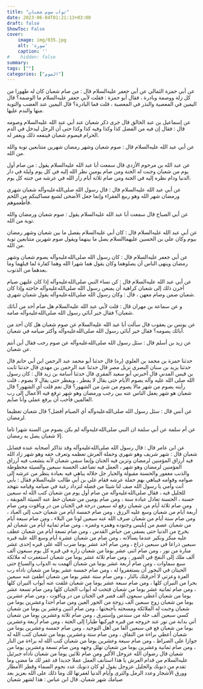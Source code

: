 ```yaml
---
title: "ثواب صوم شعبان"
date: 2023-06-04T01:21:13+03:00
draft: false
ShowToc: False
cover:
    image: img/035.jpg
    alt: 'صورة'
    caption: ''
#    hidden: false
summary: 
tags: [""]
categories: ["الصوم"]
---
```

عن أبي حمزة
الثمالي عن أبي جعفر عليه‌السلام قال : من صام شعبان كان له طهورا من كل
زلة ووصمة وبادرة ، فقال أبو حمزة : فقلت لأبي جعفر عليه‌السلام ما الوصمة؟
قال اليمين في المعصية والنذر في المعصية ، قلت فما البادرة؟ قال اليمين
عند الغضب والتوبة منها والندم عليها.

عن إسماعيل بن عبد الخالق قال جرى ذكر
شعبان عند أبي عبد الله عليه‌السلام وصومه قال : فقال إن فيه من الفضل
كذا وكذا وفيه كذا وكذا حتى أن الرجل ليدخل في الدم الحرام فيصوم
شعبان فينفعه ذلك ويغفر له.

عن أبي
عبد الله عليه‌السلام قال : صوم شعبان وشهر رمضان شهرين متتابعين توبة والله
من الله.

عن عبد الله بن مرحوم
الأزدي قال سمعت أبا عبد الله عليه‌السلام يقول : من صام أول يوم من شعبان
وجبت له الجنة ومن صام يومين نظر الله إليه في كل يوم وليلة في دار
الدنيا ودام نظره إليه في الجنة ومن صام ثلاثة أيام زار الله في عرشه من
جنته كل يوم.

عن أبي عبد الله عليه‌السلام قال : قال رسول الله صلى‌الله‌عليه‌وآله شعبان شهري
ورمضان شهر الله وهو ربيع الفقراء وإنما جعل الأضحى لشبع مساكينكم
من اللحم فأطعموهم.
 

 عن أبي الصباح قال سمعت أبا عبد الله عليه‌السلام يقول : صوم شعبان
ورمضان والله توبة من الله.

عن أبي عبد الله عليه‌السلام قال : كان أبي عليه‌السلام يفصل ما بين شعبان
وشهر رمضان بيوم وكان علي بن الحسين عليهما‌السلام يصل ما بينهما ويقول
صوم شهرين متتابعين توبة من الله.

عن أبي
جعفر عليه‌السلام قال : كان رسول الله صلى‌الله‌عليه‌وآله يصوم شعبان وشهر رمضان وينهى
الناس أن يصلوهما وكان يقول هما شهرا الله وهما كفارة لما قبلهما وما
بعدهما من الذنوب.

عن أبي عبد الله عليه‌السلام قال : كن نساء النبي صلى‌الله‌عليه‌وآله إذا كان
عليهن صيام أخرن ذلك إلى شعبان كراهية أن يمنعن رسول الله صلى‌الله‌عليه‌وآله
حاجته وإذا كان شعبان صمن وصام معهن ، قال : وكان رسول الله صلى‌الله‌عليه‌وآله
يقول شعبان شهري.

و عن سماعة بن مهران قال : قلت لأبي عبد الله عليه‌السلام هل صام أحد
من آبائك شعبان؟ فقال خير آبائي رسول الله صلى‌الله‌عليه‌وآله صامه.

عن يونس بن يعقوب قال سألت أبا عبد الله عليه‌السلام عن صوم شعبان
هل كان أحد من آبائك يصومه؟ فقال خير آبائي رسول الله صلى‌الله‌عليه‌وآله وأكثر
صيامه في شعبان.

عن زيد بن أسلم قال : سئل
رسول الله صلى‌الله‌عليه‌وآله عن صوم رجب فقال أين أنتم عن شعبان.

حدثنا حمزة بن محمد بن العلوي (ره) قال حدثنا أبو محمد عبد الرحمن
ابن أبي حاتم قال حدثنا يزيد بن سنان البصري نزيل مصر قال حدثنا
عبد الرحمن بن مهدي قال حدثنا ثابت بن قيس المدني قال أخبرني أبو
سعيد المقري قال حدثنا أسامة بن زيد قال : كان رسول الله صلى الله
عليه وآله يصوم الأيام حتى يقال لا يفطر ، ويفطر حتى يقال لا يصوم ،
قلت رأيته يصوم من شهر مالا يصوم من شئ من الشهور؟ قال نعم
قلت أي الشهور؟ قال شعبان هو شهر يغفل الناس عنه بين رجب ورمضان
وهو شهر ترفع فيه الأعمال إلى رب العالمين فأحب أن يرفع عملي
وأنا صايم.

عن أنس قال : سئل رسول الله صلى‌الله‌عليه‌وآله أي الصيام أفضل؟
قال شعبان تعظيما لرمضان.

عن أم سلمة عن أبي سلمة ان النبي صلى‌الله‌عليه‌وآله
لم يكن يصوم من السنة شهرا تاما إلا شعبان يصل به رمضان.

عن ابن عامر قال : قال رسول الله صلى‌الله‌عليه‌وآله
وقد تذاكر أصحابه عنده فضايل شعبان قال : شهر شريف وهو شهري
وحملة العرش تعظمه وتعرف حقه وهو شهر زاد الله فيه أرزاق المؤمنين
لرمضان وتزين فيه الجنان وإنما سمي شعبان لأنه يتشعب فيه أرزاق
المؤمنين لرمضان وهو شهر ، العمل فيه تضاعف الحسنة سبعين والسيئة
محطوطة والذنب مغفور والحسنة مقبولة والجبار جل جلاله يباهي فيه
بعبادة ينظر من عرشه إلى صوامه وقوامه فيباهي بهم حملة عرشه فقام
علي بن أبي طالب عليه‌السلام فقال : بأبي أنت وأمي يا رسول الله صف لنا شيئا
من فضله لنزداد رغبة في صيامه وقيامه نتهجد للجليل فيه ، فقال صلى‌الله‌عليه‌وآله
من صام أول يوم من شعبان كتب الله له سبعين حسنة ، الحسنة تعادل
عبادة سنة ، ومن صام يومين من شعبان حط عنه السيئة الموبقة ، ومن
صام ثلاثة أيام من شعبان رفع له سبعين درجة في الجنان من در وياقوت
ومن صام أربعة أيام من شعبان وسع عليه الرزق ، ومن صام خمسة
أيام من شعبان حبب إلى العباد ، ومن صام ستة أيام من شعبان صرف
الله عنه سبعين لونا من البلاء ، ومن صام سبعة أيام من شعبان عصم
من إبليس وجنوده وهمزه وغمزه ، ومن صام ثمانية أيام من شعبان لم
يخرج من الدنيا حتى يسقى من حياض القدس ، ومن صام تسعة أيام من
شعبان عطف عليه منكر ونكير عندما يسألانه ، ومن صام من شعبان عشرة
أيام وسع الله عليه قبره سبعين ذراعا في سبعين ذراع ، ومن صام أحد
عشر يوما ضرب الله على قبره إحدى عشر منارة من نور ، ومن صام اثنى
عشر يوما من شعبان زاره في قبره كل يوم سبعون ألف ألف ملك إلى
النفخ في الصور ، ومن صام ثلاثة عشر يوما من شعبان استغفرت له
ملائكة سبع سماوات ، ومن صام أربعة عشر يوما من شعبان ألهمت به
الدواب والسباع حتى الحيتان في البحور أن يستغفروا له ، ومن صام
خمسة عشر يوما من شعبان ناداه رب العزة وعزتي لا أحرقتك بالنار ،
ومن صام ستة عشر يوما من شعبان أطفئ عنه سبعين بحرا من النيران
كلها ، ومن صام سبعة عشر يوما من شعبان غلقت عنه أبواب النيران
كلها ، ومن صام ثمانية عشر يوما من شعبان فتحت له أبواب الجنان كلها
ومن صام تسعة عشر يوما من شعبان أعطي سبعون ألف قصر في الجنان
من در وياقوت ، ومن صام عشرين يوما من شعبان زوج سبعين ألف
زوجة من الحور العين ومن صام أحدا وعشرين يوما من شعبان وجبت
له الملائكة ومسحته بأجنحتها ، ومن صام اثنين وعشر ين يوما من شعبان
كسي سبعين ألف حلة من سندس وإستبرق ، ومن صام ثلاثة وعشرين
يوما من شعبان أتي بدابة من نور عند خروجه من قبره فيركبها طيارا
إلى الجنة ، ومن صام أربعة وعشرين يوما من شعبان فع في سبعين ألفا
من أهل التوحيد ، ومن صام خمسة وعشرين يوما من شعبان أعطي
براءة من النفاق ، ومن صام ستة وعشرين يوما من شعبان كتب الله له
جوازا على الصراط ، ومن صام سبعة وعشرين يوما من شعبان كتب الله
له براءة من النار ، ومن صام ثمانية وعشرين يوما من شعبان تهلل وجهه
ومن صام تسعة وعشرين يوما من شعبان قال رضوان الله عزوجل الأكبر
ومن صام ثلاثين يوما من شعبان ناداه جبرئيل عليه‌السلام من قدام العرش
يا هذا استأنف العمل عملا جديدا قد غفر لك ما مضى وما تقدم من ذنوبك
والجليل عزوجل يقول لو كان ذنوبك عدد نجوم السماء وقطر الأمطار
وورق الأشجار وعدد الرمل والثرى وأيام الدنيا لغفرتها لك وما ذلك
على الله بعزيز بعد صيامك شهر شعبان. قال ابن عباس : هذا لشهر شعبان


